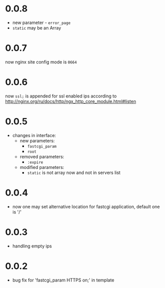 0.0.8
===
- new parameter - `error_page`
- `static` may be an Array

0.0.7
===
now nginx site config mode is `0664`

0.0.6
===
now `ssl;` is appended for ssl enabled ips according to http://nginx.org/ru/docs/http/ngx_http_core_module.html#listen

0.0.5
===
- changes in interface: 
   - new parameters:
     - `fastcgi_param`
     - `root`
   - removed parameters:
     - `:expire`
   - modified parameters:
       - `static` is not array now and not in servers list
   
0.0.4
===
- now one may set alternative location for fastcgi application, default one is '/'

0.0.3
===
- handling empty ips

0.0.2
===
- bug fix for 'fastcgi_param  HTTPS on;' in template
